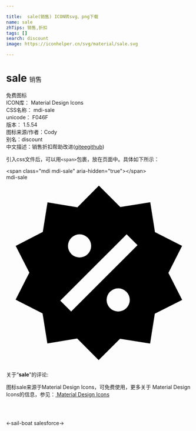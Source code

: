 ```yaml
---

title:  sale(销售) ICON转svg、png下载
name: sale
zhTips: 销售,折扣
tags: []
search: discount
image: https://iconhelper.cn/svg/material/sale.svg

---
```


# sale  <small style="font-size: 60%;font-weight: 100">销售</small>


<div class="detail-page">
<p>
<span><span class="badge-success badge">免费图标</span> </span>
<br/>
<span>
ICON库：
<span class="badge-secondary badge">Material Design Icons</span> 
</span>
<br/>
<span>
CSS名称：
<span class="badge-secondary badge">mdi-sale</span> 
</span>
<br/>
<span>
unicode：
<span class="badge-secondary badge">F046F</span> 
<copy-btn content='F046F' btn-title=""></copy-btn>
<copy-btn :content='String.fromCodePoint(parseInt("F046F", 16))' btn-title="复制U"></copy-btn>
</span>
<br/>
<span>
版本：
<span class="badge-secondary badge">1.5.54</span> 
</span>
<br/>
<span>图标来源/作者：<span class="badge-light badge">Cody</span></span> 
<br/>
<span>别名：<span class="badge-light badge">discount</span></span><br/><span class="zh-detail">中文描述：<span class="badge-primary badge">销售</span><span class="badge-primary badge">折扣</span><span class="help-link"><span>帮助改进</span>(<a href="https://gitee.com/liuwave/icon-helper/edit/master/json/material/sale.json" target="_blank" rel="noopener noreferrer">gitee</a><a href="https://github.com/liuwave/icon-helper/edit/master/json/material/sale.json" target="_blank" rel="noopener noreferrer">github</a></span>)</span><br/>
</p>
</div>
<div class="alert alert-dark">
  <i class="mdi mdi-sale mdi-48px"></i>
  <i class="mdi mdi-sale mdi-36px"></i>
  <i class="mdi mdi-sale mdi-24px"></i>
  <i class="mdi mdi-sale mdi-18px"></i>
</div>
<div>
  <p>引入css文件后，可以用<code>&lt;span&gt;</code>包裹，放在页面中。具体如下所示：    
  </p>
  <div class="alert alert-primary" style="font-size: 14px">
    &lt;span class="mdi mdi-sale" aria-hidden="true"&gt;&lt;/span&gt;
    <copy-btn content='<span class="mdi mdi-sale" aria-hidden="true"></span>'></copy-btn>
  </div>
  <div class="alert alert-secondary">
    <i class="mdi mdi-sale"
    style="font-size: 24px"
    aria-hidden="true"></i> mdi-sale
    <copy-btn content="mdi-sale" btn-title="复制图标名称"></copy-btn>
  </div>
</div>
<div id="svg" class="svg-wrap">
<svg xmlns="http://www.w3.org/2000/svg" viewBox="0 0 24 24"><path d="M18.65,2.85L19.26,6.71L22.77,8.5L21,12L22.78,15.5L19.24,17.29L18.63,21.15L14.74,20.54L11.97,23.3L9.19,20.5L5.33,21.14L4.71,17.25L1.22,15.47L3,11.97L1.23,8.5L4.74,6.69L5.35,2.86L9.22,3.5L12,0.69L14.77,3.46L18.65,2.85M9.5,7A1.5,1.5 0 0,0 8,8.5A1.5,1.5 0 0,0 9.5,10A1.5,1.5 0 0,0 11,8.5A1.5,1.5 0 0,0 9.5,7M14.5,14A1.5,1.5 0 0,0 13,15.5A1.5,1.5 0 0,0 14.5,17A1.5,1.5 0 0,0 16,15.5A1.5,1.5 0 0,0 14.5,14M8.41,17L17,8.41L15.59,7L7,15.59L8.41,17Z" /></svg>
</div>
<detail full-name='mdi-sale'></detail>
<div class="icon-detail__container">
<p>关于“<b>sale</b>”的评论:</p>
</div>
<Vssue title="关于“sale”的评论" />    
<div><p>图标sale来源于Material Design Icons，可免费使用，更多关于 Material Design Icons的信息，参见：<a target="_blank" href="https://iconhelper.cn/material.html"> Material Design Icons</a>
</p></div>

<div style="padding:2rem 0 " class="page-nav"><p class="inner"><span class="prev">←<router-link to="/icon/sail-boat.html">sail-boat</router-link></span> <span class="next"><router-link to="/icon/salesforce.html">salesforce</router-link>→</span></p></div>

